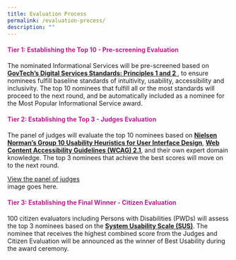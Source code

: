 ```yaml
---
title: Evaluation Process
permalink: /evaluation-process/
description: ""
---
```

<style type="text/css">
h4 {
    color: #B41E8E;
}
</style>
<div class="row">
  <div class="col is-8">
    <h4>Tier 1: Establishing the Top 10 - Pre-screening Evaluation</h4>
    <p>The nominated Informational Services will be pre-screened based on <a target="_blank" href="https://www.tech.gov.sg/files/digital-transformation/DSS%20for%20Public%202020.pdf"><strong>GovTech’s Digital Services Standards: Principles 1 and 2 </strong></a>, to ensure nominees fulfill baseline standards of intuitivity, usability, accessibility and inclusivity. The top 10 nominees that fulfill all or the most standards will proceed to the next round, and be automatically included as a nominee for the Most Popular Informational Service award.</p>
    <h4>Tier 2: Establishing the Top 3 - Judges Evaluation</h4>
    <p>The panel of judges will evaluate the top 10 nominees based on <a aria-label="Link to read more about NNg's Group 10 Usability Heuristics" target="_blank" href="https://www.nngroup.com/articles/ten-usability-heuristics/"><strong>Nielsen Norman’s Group 10 Usability Heuristics for User Interface Design</strong></a>, <a aria-label="Link to read more on WCAG 2.1 guidelines" target="_blank" href="https://www.w3.org/TR/WCAG21/"><strong>Web Content Accessibility Guidelines (WCAG) 2.1</strong></a>, and their own expert domain knowledge. The top 3 nominees that achieve the best scores will move on to the next round.</p>
    <div class="row">
      <div class="col is-full"><a aria-label="View the panel of judges" href="/judging-panel/" class="bp-button is-primary is-medium">View the panel of judges</a></div>
    </div>
  </div>
  <div class="col is-4">image goes here.</div>
</div>
<div class="row">
  <div class="col is-12">
    <h4>Tier 3: Establishing the Final Winner - Citizen Evaluation</h4>
    <p>100 citizen evaluators including Persons with Disabilities (PWDs) will assess the top 3 nominees based on the <a aria-label="Link to find out more about System Usability Scale" target="_blank" href="https://www.nngroup.com/videos/system-usability-scale/"><strong>System Usability Scale (SUS)</strong></a>. The nominee that receives the highest combined score from the Judges and Citizen Evaluation will be announced as the winner of Best Usability during the award ceremony.</p>
  </div>
</div>